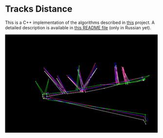 # Tracks Distance

This is a C++ implementation of the algorithms described in 
[this](https://github.com/inzrv/Tracks-Distance-Py) project. 
A detailed description is available in [this README file](https://github.com/inzrv/Tracks-Distance-Py/blob/main/README.md)
(only in Russian yet).

<img src="test/img/tracks.png" width="500">